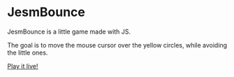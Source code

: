 # JesmBounce

JesmBounce is a little game made with JS.

The goal is to move the mouse cursor over the yellow circles, while avoiding the little ones.

[Play it live!](http://jszablevski.github.io/JesmBounce/index.html)
